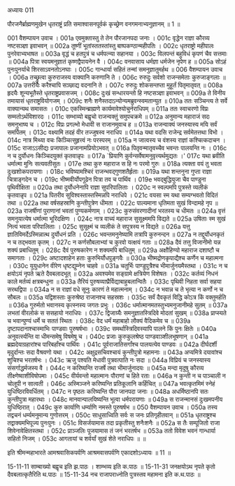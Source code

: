 अध्यायः 011

पौरजनैर्ब्राह्मणमुखेन धृतराष्ट्रं प्रति समाश्वासनपूर्वकं कृच्छ्रेण वनगमनाभ्यनुज्ञानम् ॥ 1 ॥

001	वैशम्पायन उवाच ।
001a	एवमुक्तास्तु ते तेन पौरजानपदा जनाः ।
001c	वृद्धेन राज्ञा कौरव्य नष्टसञ्ज्ञा इवाभवन् ॥
002a	तूष्णीं भूतांस्ततस्तांस्तु बाष्पकण्ठान्महीपतिः ।
002c	धृतराष्ट्रो महीपालः पुनरेवाभ्यभाषत ॥
003a	वृद्धं च हतपुत्रं च धर्मपत्न्या सहानया ।
003c	विलपन्तं बहुविधं कृपणं चैव सत्तमाः ॥
004a	पित्रा स्वयमनुज्ञातं कृष्णद्वैपायनेन वै ।
004c	वनवासाय धर्मज्ञा धर्मजेन नृपेण ह ॥
005a	सोऽहं पुनःपुनर्याचे शिरसाऽवनतोऽनघाः ।
005c	गान्धार्या सहितं तन्मां समनुज्ञातुमर्हथ ॥
006	वैशम्पायन उवाच ।
006a	तच्छ्रुत्वा कुरुराजस्य वाक्यानि करुणानि ते ।
006c	रुरुदुः सर्वशो राजन्समेताः कुरुजाङ्गलाः ॥
007a	उत्तरीयैः करैश्चापि सञ्छाद्य वदनानि ते ।
007c	रुरुदुः शोकसन्तप्ता मुहूर्तं पितृमातृवत् ॥
008a	हृदयैः शून्यभूतैस्ते धृतराष्ट्रप्रवासजम् ।
008c	दुःखं सन्धारयन्तो हि नष्टसञ्ज्ञा इवाभवन् ॥
009a	ते विनीय तमायासं धृतराष्ट्रवियोगजम् ।
009c	शनैः शनैस्तदाऽन्योन्यमब्रुवन्स्वमतान्युत ॥
010a	ततः सञ्चिन्त्य ते सर्वे वाक्यान्यथ समासतः ।
010c	एकस्मिन्ब्राह्मणे कार्यमावेश्योचुर्नराधिपम् ॥
011a	ततः स्वाचरणो विप्रः सम्मतोऽर्थविशारदः ।
011c	सम्भाव्यो बह्वृचो राजन्वक्तुं समुपचक्रमे ॥
012a	अनुमान्य महाराजं सदः समनुभाष्य च ।
012c	विप्रः प्रगल्भो मेधावी स राजानमुवाच ह ॥
013a	राजन्वाक्यं जनस्यास्य मयि सर्वं समर्पितम् ।
013c	वक्ष्यामि तदहं वीर तज्जुषस्व नराधिप ॥
014a	यथा वदसि राजेन्द्र सर्वमेतत्तथा विभो ।
014c	नात्र मिथ्या वचः किञ्चित्सुहृत्त्वं नः परस्परम् ॥
015a	न जात्वस्य च वंशस्य राज्ञां कश्चित्कदाचन ।
015c	राजाऽऽसीद्यः प्रजापालः प्रजानामप्रियोऽभवत् ॥
016a	पितृवन्मातृवच्चैव भवन्तः पालयन्ति नः ।
016c	न च दुर्योधनः किञ्चिदयुक्तं कृतवान्नृपः ॥
017a	`प्रियाणि कुर्वन्सर्वेषामनुवृत्त्यर्थमुद्यतः ।'
017c	यथा ब्रवीति धर्मात्मा मुनिः सत्यवतीसुतः ।
017e	तथा कुरु महाराज स हि नः परमो गुरुः ॥
018a	त्यक्ता वयं तु भवता दुःखशोकपरायणाः ।
018c	भविष्यामश्चिरं राजन्भवद्गुणशतैर्हृताः ॥
019a	यथा शन्तनुना गुप्ता राज्ञा चित्राङ्गदेन च ।
019c	भीष्मवीर्योपगूढेन पित्रा तव च पार्थिव ।
019e	भवद्बुद्धियुजा चैव पाण्डुना पृथिवीक्षिता ॥
020a	तथा दुर्योधनेनापि राज्ञा सुपरिपालिताः ।
020c	न स्वल्पमपि पुत्रस्ते व्यलीकं कृतवान्नृप ॥
021a	पितरीव सुविश्वस्तास्तस्मिन्नपि नराधिपे ।
021c	वयसा स्म यथा सम्यग्भवतो विदितं तथा ॥
022a	तथा वर्षसहस्राणि कुन्तीपुत्रेण धीमता ।
022c	पाल्यमाना धृतिमता सुखं विन्दामहे नृप ॥
023a	राजर्षीणां पुराणानां भवतां पुण्यकर्मणाम् ।
023c	कुरुसंवरणादीनां भरतस्य च धीमतः ॥
024a	वृत्तं समनुयात्येष धर्मात्मा भूरिदक्षिणः ।
024c	नात्र वाच्यं महाराज सुसूक्ष्ममपि विद्यते ॥
025a	उषिताः स्म सुखं नित्यं भवता परिपालिताः ।
025c	सुसूक्ष्मं च व्यलीकं ते सपुत्रस्य न विद्यते ॥
026a	यत्तु ज्ञातिविमर्देऽस्मिन्नात्थ दुर्योधनं प्रति ।
026c	भवन्तमनुनेष्यामि तत्रापि कुरुनन्दन ॥
027a	न तद्दुर्योधनकृतं न च तद्भवता कृतम् ।
027c	न कर्णसौबलाभ्यां च कुरवो यत्क्षयं गताः ॥
028a	दैवं तत्तु विजानीमो यन्न शक्यं प्रबाधितुम् ।
028c	दैवं पुरुषकारेण न शक्यमपि बाधितुम् ॥
029a	अक्षौहिण्यो महाराज दशाष्टौ च समागताः ।
029c	अष्टादशाहेन हताः कुरुभिर्योधपुङ्गवैः ॥
030a	भीष्मद्रोणकृपाद्यैश्च कर्णेन च महात्मना ।
030c	युयुधानेन वीरेण धृष्टद्युम्नेन चाहवे ॥
031a	चतुर्भिः पाण्डुपुत्रैश्च भीमार्जुनयमैस्तथा ।
031c	न च क्षयोऽयं नृपते ऋते दैवबलादभूत् ॥
032a	अवश्यमेव सङ्ग्रामे क्षत्रियेण विशेषतः ।
032c	कर्तव्यं निधनं काले मर्तव्यं क्षत्रबन्धुना ॥
033a	तैरियं पुरुषव्याघ्रैर्विद्याबाहुबलान्वितैः ।
033c	पृथिवी निहता सर्वा सहया सरथद्विपा ॥
034a	न स राज्ञां वधे सूनुः कारणं ते महात्मनाम् ।
034c	न भवान्न च ते भृत्या न कर्णो न च सौबलः ॥
035a	यद्विशस्ताः कुरुश्रेष्ठ राजानश्च सहस्रशः ।
035c	सर्वं दैवकृतं विद्धि कोऽत्र किं वक्तुमर्हति ॥
036a	गुरुर्मतो भवानस्य कृत्स्नस्य जगतः प्रभुः ।
036c	धर्मात्मानमतस्तुभ्यमनुजानीमहे सुतम् ॥
037a	लभतां वीरलोकं स ससहायो नराधिपः ।
037c	द्विजाग्र्यैः समनुज्ञातस्त्रिदिवे मोदतां सुखम् ॥
038a	प्राप्स्यते च भवान्पुण्यं धर्मे च सततं स्थितः ।
038c	वेद धर्मं महाबाहो लौक्यं वैदिकमेव च ॥
039a	दृष्टापदानाश्चास्माभिः पाण्डवाः पुरुषर्षभाः ।
039c	समर्थास्त्रिदिवस्यापि पालने किं पुनः क्षितेः ॥
040a	अनुवर्त्स्यन्ति वा धीमन्समेषु विषमेषु च ।
040c	प्रजाः कुरुकुलश्रेष्ठ पाण्डवाञ्शीलभूषणान् ॥
041a	ब्रह्मदेयाग्रहारांश्च पारिबर्हांश्च पार्थिवः ।
041c	पूर्वराजातिसर्गांश्च पालयत्येव पाण्डवः ॥
042a	दीर्घदर्शी मृदुर्दान्तः सदा वैश्रवणो यथा ।
042c	अक्षुद्रसचिवश्चायं कुन्तीपुत्रो महामनाः ॥
043a	अप्यमित्रे दयावांश्च शुचिश्च भरतर्षभः ।
043c	ऋजु पश्यति मेधावी पुत्रवत्पाति नः सदा ॥
044a	विप्रियं च जनस्यास्य संसर्गाद्धर्मजस्य वै ।
044c	न करिष्यन्ति राजर्षे तथा भीमार्जुनादयः ॥
045a	मन्दा मृदुषु कौरव्य तीक्ष्णेष्वाशीविषोपमाः ।
045c	वीर्यवन्तो महात्मानः पौराणां च हिते रताः ॥
046a	न कुन्ती न च पाञ्चाली न चोलूपी न सात्वती ।
046c	अस्मिञ्जने करिष्यन्ति प्रतिकूलानि कर्हिचित् ॥
047a	भवत्कृतमिमं स्नेहं युधिष्ठिरविवर्धितम् ।
047c	न पृष्ठतः करिष्यन्ति पौरा जानपदा जनाः ॥
048a	अधर्मिष्ठानपि सतः कुन्तीपुत्रा महारथाः ।
048c	मानवान्पालयिष्यन्ति भूत्वा धर्मपरायणाः ॥
049a	स राजन्मानसं दुःखमपनीय युधिष्ठिरात् ।
049c	कुरु कार्याणि धर्म्याणि नमस्ते पुरुषर्षभ ॥
050	वैशम्पायन उवाच ।
050a	तस्य तद्वचनं धर्म्यमनुमान्य गुणोत्तरम् ।
050c	साधुसाध्विति सर्वः स जनः प्रतिगृहीतवान् ॥
051a	धृतराष्ट्रश्च तद्वाक्यमभिपूज्य पुनःपुनः ।
051c	विसर्जयामास तदा प्रकृतीस्तु शनैःशनैः ॥
052a	स तैः सम्पूजितो राजा शिवेनावेक्षितस्तथा ।
052c	प्राञ्जलिः पूजयामास तं जनं भरतर्षभ ॥
053a	ततो विवेश भवनं गान्धार्या सहितो निजम् ।
053c	आगतायां च शर्वर्यां सुखं शेते नराधिपः ॥ ॥

इति श्रीमन्महाभारते आमश्रवासिकपर्वणि आश्रमवासपर्वणि एकादशोऽध्यायः ॥ 11 ॥

15-11-11 साम्बाख्यो बह्वृच इति झ.पाठः । शाम्भव्य इति क.पाठः ॥ 15-11-31 जनक्षयोऽथ नृपते कृतो दैवबलात्कृतैरिति थ.पाठः ॥ 15-11-34 नच राजापराध्नोति पुत्रस्तव महामना इति क.थ.पाठः ॥
